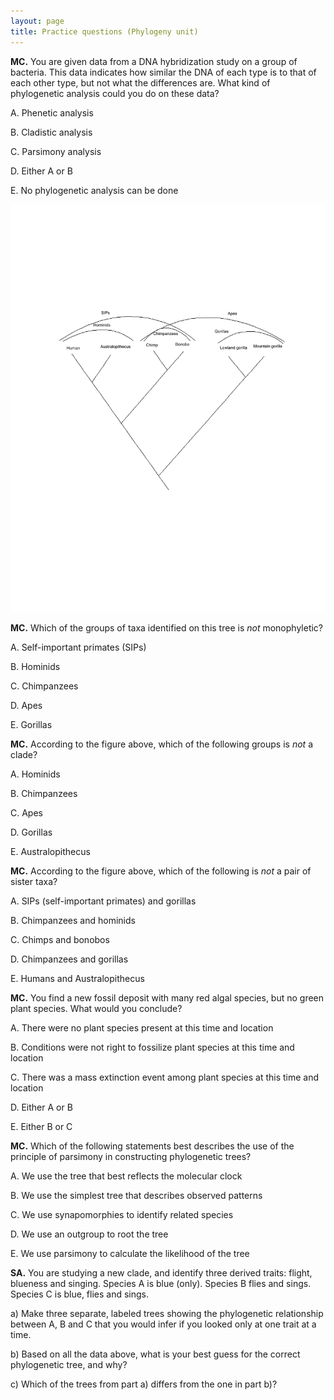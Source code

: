 ```yaml
---
layout: page
title: Practice questions (Phylogeny unit)
---
```


__MC.__ You are given data from a DNA hybridization study on a group of bacteria.  This data indicates how similar the DNA of each type is to that of each other type, but not what the differences are.  What kind of phylogenetic analysis could you do on these data?

A. Phenetic analysis

B. Cladistic analysis

C. Parsimony analysis

D. Either A or B

E. No phylogenetic analysis can be done

![A tree with some primate species](materials/primates.png)

__MC.__ Which of the groups of taxa identified on this tree is _not_ monophyletic?

A. Self-important primates (SIPs)

B. Hominids

C. Chimpanzees

D. Apes

E. Gorillas

__MC.__ According to the figure above, which of the following groups is _not_ a clade?

A. Hominids

B. Chimpanzees

C. Apes

D. Gorillas

E. Australopithecus

__MC.__ According to the figure above, which of the following is _not_ a pair of sister taxa?

A. SIPs (self-important primates) and gorillas

B. Chimpanzees and hominids

C. Chimps and bonobos

D. Chimpanzees and gorillas

E. Humans and Australopithecus

__MC.__ You find a new fossil deposit with many red algal species, but no green plant species.  What would you conclude?

A. There were no plant species present at this time and location

B. Conditions were not right to fossilize plant species at this time and location

C. There was a mass extinction event among plant species at this time and location

D. Either A or B

E. Either B or C

__MC.__ Which of the following statements best describes the use of the principle of parsimony in constructing phylogenetic trees?

A. We use the tree that best reflects the molecular clock

B. We use the simplest tree that describes observed patterns

C. We use synapomorphies to identify related species

D. We use an outgroup to root the tree

E. We use parsimony to calculate the likelihood of the tree

__SA.__ You are studying a new clade, and identify three derived traits: flight, blueness and singing.  Species A is blue (only).  Species B flies and sings.  Species C is blue, flies and sings.

a) Make three separate, labeled trees showing the phylogenetic relationship between A, B and C that you would infer if you looked only at one trait at a time. 


b) Based on all the data above, what is your best guess for the correct phylogenetic tree, and why? 


c) Which of the trees from part a) differs from the one in part b)? 


